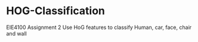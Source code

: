 # HOG-Classification
EIE4100 Assignment 2
Use HoG features to classify Human, car, face, chair and wall
